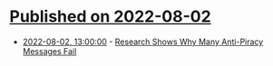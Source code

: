 # [Published on 2022-08-02](index.md)

* [2022-08-02, 13:00:00](https://yro.slashdot.org/story/22/08/02/0347259/research-shows-why-many-anti-piracy-messages-fail?utm_source=rss1.0mainlinkanon&utm_medium=feed) - [Research Shows Why Many Anti-Piracy Messages Fail](https://yro.slashdot.org/story/22/08/02/0347259/research-shows-why-many-anti-piracy-messages-fail?utm_source=rss1.0mainlinkanon&utm_medium=feed)
